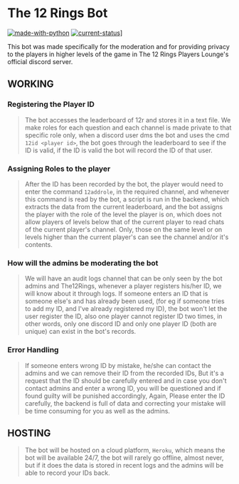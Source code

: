 # The 12 Rings Bot

[![made-with-python](https://img.shields.io/badge/Made%20with-Python-1f425f.svg)](https://www.python.org/)
[![current-status](https://img.shields.io/badge/Current%20Status%20of%20the%20Game-Finished-%236c0101)](https://the12rings.com/)]

This bot was made specifically for the moderation and for providing privacy to the players in higher levels of the game in The 12 Rings Players Lounge's official discord server.

## WORKING

### Registering the Player ID
> The bot accesses the leaderboard of 12r and stores it in a text file. We make roles for each question and each channel is made private to that specific role only, when a discord user dms the bot and uses the cmd `12id <player id>`, the bot goes through the leaderboard to see if the ID is valid, if the ID is valid the bot will record the ID of that user.

### Assigning Roles to the player
> After the ID has been recorded by the bot, the player would need to enter the command `12addrole`, in the required channel, and whenever this command is read by the bot, a script is run in the backend, which extracts the data from the current leaderboard, and the bot assigns the player with the role of the level the player is on, which does not allow players of levels below that of the current player to read chats of the current player's channel. Only, those on the same level or on levels higher than the current player's can see the channel and/or it's contents.

### How will the admins be moderating the bot
> We will have an audit logs channel that can be only seen by the bot admins and The12Rings, whenever a player registers his/her ID, we will know about it through logs. If someone enters an ID that is someone else's and has already been used, (for eg if someone tries to add my ID, and I've already registered my ID), the bot won't let the user register the ID, also one player cannot register ID two times, in other words, only one discord ID and only one player ID (both are unique) can exist in the bot's records.

### Error Handling
> If someone enters wrong ID by mistake, he/she can contact the admins and we can remove their ID from the recorded IDs, But it's a request that the ID should be carefully entered and in case you don't contact admins and enter a wrong ID, you will be questioned and if found guilty will be punished accordingly, Again, Please enter the ID carefully, the backend is full of data and correcting your mistake will be time consuming for you as well as the admins.


## HOSTING

> The bot will be hosted on a cloud platform, `Heroku`, which means the bot will be available 24/7, the bot will rarely go offline, almost never, but if it does the data is stored in recent logs and the admins will be able to record your IDs back.
